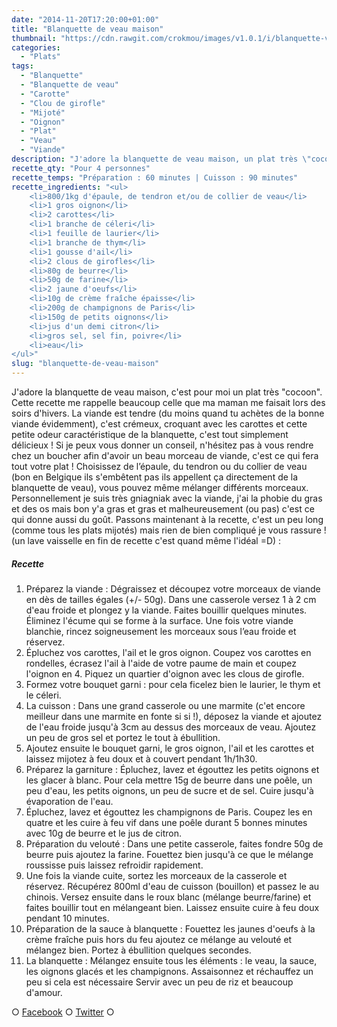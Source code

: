 ```yaml
---
date: "2014-11-20T17:20:00+01:00"
title: "Blanquette de veau maison"
thumbnail: "https://cdn.rawgit.com/crokmou/images/v1.0.1/i/blanquette-veau-recette-crokmou-blog-culinaire.jpg"
categories:
  - "Plats"
tags:
  - "Blanquette"
  - "Blanquette de veau"
  - "Carotte"
  - "Clou de girofle"
  - "Mijoté"
  - "Oignon"
  - "Plat"
  - "Veau"
  - "Viande"
description: "J'adore la blanquette de veau maison, un plat très \"cocoon\". Cette recette me rappelle beaucoup celle que ma maman me faisait lors des soirs d'hivers."
recette_qty: "Pour 4 personnes"
recette_temps: "Préparation : 60 minutes | Cuisson : 90 minutes"
recette_ingredients: "<ul>
 	<li>800/1kg d'épaule, de tendron et/ou de collier de veau</li>
 	<li>1 gros oignon</li>
 	<li>2 carottes</li>
 	<li>1 branche de céleri</li>
 	<li>1 feuille de laurier</li>
 	<li>1 branche de thym</li>
 	<li>1 gousse d'ail</li>
 	<li>2 clous de girofles</li>
 	<li>80g de beurre</li>
 	<li>50g de farine</li>
 	<li>2 jaune d'oeufs</li>
 	<li>10g de crème fraîche épaisse</li>
 	<li>200g de champignons de Paris</li>
 	<li>150g de petits oignons</li>
 	<li>jus d'un demi citron</li>
 	<li>gros sel, sel fin, poivre</li>
 	<li>eau</li>
</ul>"
slug: "blanquette-de-veau-maison"
---
```


J'adore la blanquette de veau maison, c'est pour moi un plat très "cocoon". Cette recette me rappelle beaucoup celle que ma maman me faisait lors des soirs d'hivers. La viande est tendre (du moins quand tu achètes de la bonne viande évidemment), c'est crémeux, croquant avec les carottes et cette petite odeur caractéristique de la blanquette, c'est tout simplement délicieux ! Si je peux vous donner un conseil, n'hésitez pas à vous rendre chez un boucher afin d'avoir un beau morceau de viande, c'est ce qui fera tout votre plat ! Choisissez de l’épaule, du tendron ou du collier de veau (bon en Belgique ils s'embêtent pas ils appellent ça directement de la blanquette de veau), vous pouvez même mélanger différents morceaux. Personnellement je suis très gniagniak avec la viande, j'ai la phobie du gras et des os mais bon y'a gras et gras et malheureusement (ou pas) c'est ce qui donne aussi du goût. Passons maintenant à la recette, c'est un peu long (comme tous les plats mijotés) mais rien de bien compliqué je vous rassure ! (un lave vaisselle en fin de recette c'est quand même l'idéal =D) :

##### Recette

1.  Préparez la viande : Dégraissez et découpez votre morceaux de viande en dès de tailles égales (+/- 50g). Dans une casserole versez 1 à 2 cm d'eau froide et plongez y la viande. Faites bouillir quelques minutes. Éliminez l'écume qui se forme à la surface. Une fois votre viande blanchie, rincez soigneusement les morceaux sous l’eau froide et réservez.
2.  Épluchez vos carottes, l'ail et le gros oignon. Coupez vos carottes en rondelles, écrasez l'ail à l'aide de votre paume de main et coupez l'oignon en 4\. Piquez un quartier d'oignon avec les clous de girofle.
3.  Formez votre bouquet garni : pour cela ficelez bien le laurier, le thym et le céleri.
4.  La cuisson : Dans une grand casserole ou une marmite (c'et encore meilleur dans une marmite en fonte si si !), déposez la viande et ajoutez de l'eau froide jusqu'à 3cm au dessus des morceaux de veau. Ajoutez un peu de gros sel et portez le tout à ébullition.
5.  Ajoutez ensuite le bouquet garni, le gros oignon, l'ail et les carottes et laissez mijotez à feu doux et à couvert pendant 1h/1h30.
6.  Préparez la garniture : Épluchez, lavez et égouttez les petits oignons et les glacer à blanc. Pour cela mettre 15g de beurre dans une poêle, un peu d'eau, les petits oignons, un peu de sucre et de sel. Cuire jusqu'à évaporation de l'eau.
7.  Épluchez, lavez et égouttez les champignons de Paris. Coupez les en quatre et les cuire à feu vif dans une poêle durant 5 bonnes minutes avec 10g de beurre et le jus de citron.
8.  Préparation du velouté : Dans une petite casserole, faites fondre 50g de beurre puis ajoutez la farine. Fouettez bien jusqu'à ce que le mélange roussisse puis laissez refroidir rapidement.
9.  Une fois la viande cuite, sortez les morceaux de la casserole et réservez. Récupérez 800ml d'eau de cuisson (bouillon) et passez le au chinois. Versez ensuite dans le roux blanc (mélange beurre/farine) et faites bouillir tout en mélangeant bien. Laissez ensuite cuire à feu doux pendant 10 minutes.
10.  Préparation de la sauce à blanquette : Fouettez les jaunes d'oeufs à la crème fraîche puis hors du feu ajoutez ce mélange au velouté et mélangez bien. Portez à ébullition quelques secondes.
11.  La blanquette : Mélangez ensuite tous les éléments : le veau, la sauce, les oignons glacés et les champignons. Assaisonnez et réchauffez un peu si cela est nécessaire Servir avec un peu de riz et beaucoup d'amour.

○ [Facebook](https://www.facebook.com/crokmou.blog) ○ [Twitter](https://twitter.com/Crokmou) ○